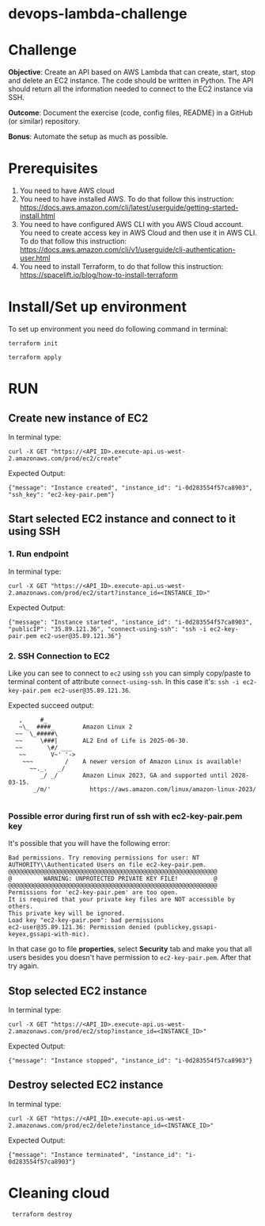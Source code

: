 # devops-lambda-challenge

# Challenge

**Objective**: Create an API based on AWS Lambda that can create, start, stop and delete an EC2 instance. The code should be written in Python. The API should return all the information needed to connect to the EC2 instance via SSH.

**Outcome**: Document the exercise (code, config files, README) in a GitHub (or similar) repository.

**Bonus**: Automate the setup as much as possible.

# Prerequisites

1. You need to have AWS cloud
2. You need to have installed AWS. To do that follow this instruction: https://docs.aws.amazon.com/cli/latest/userguide/getting-started-install.html
3. You need to have configured AWS CLI with you AWS Cloud account. You need to create access key in AWS Cloud and then use it in AWS CLI. To do that follow this instruction: https://docs.aws.amazon.com/cli/v1/userguide/cli-authentication-user.html
4. You need to install Terraform, to do that follow this instruction: https://spacelift.io/blog/how-to-install-terraform 

# Install/Set up environment
To set up environment you need do following command in terminal:

```shell
terraform init
```

```shell
terraform apply
```

# RUN

## Create new instance of EC2
In terminal type:
```
curl -X GET "https://<API_ID>.execute-api.us-west-2.amazonaws.com/prod/ec2/create"
```

Expected Output:
```
{"message": "Instance created", "instance_id": "i-0d283554f57ca8903", "ssh_key": "ec2-key-pair.pem"}
```

## Start selected EC2 instance and connect to it using SSH
### 1. Run endpoint
In terminal type:
```
curl -X GET "https://<API_ID>.execute-api.us-west-2.amazonaws.com/prod/ec2/start?instance_id=<INSTANCE_ID>"
```

Expected Output:
```
{"message": "Instance started", "instance_id": "i-0d283554f57ca8903", "publicIP": "35.89.121.36", "connect-using-ssh": "ssh -i ec2-key-pair.pem ec2-user@35.89.121.36"}
```

### 2. SSH Connection to EC2

Like you can see to connect to `ec2` using `ssh` you can simply copy/paste to terminal content of attribute `connect-using-ssh`.
In this case it's: `ssh -i ec2-key-pair.pem ec2-user@35.89.121.36`.

Expected succeed output:

```
   ,     #_
   ~\_  ####_        Amazon Linux 2
  ~~  \_#####\
  ~~     \###|       AL2 End of Life is 2025-06-30.
  ~~       \#/ ___
   ~~       V~' '->
    ~~~         /    A newer version of Amazon Linux is available!
      ~~._.   _/
         _/ _/       Amazon Linux 2023, GA and supported until 2028-03-15.
       _/m/'           https://aws.amazon.com/linux/amazon-linux-2023/


```

### Possible error during first run of ssh with ec2-key-pair.pem key 
It's possible that you will have the following error:
```
Bad permissions. Try removing permissions for user: NT AUTHORITY\\Authenticated Users on file ec2-key-pair.pem.
@@@@@@@@@@@@@@@@@@@@@@@@@@@@@@@@@@@@@@@@@@@@@@@@@@@@@@@@@@@
@         WARNING: UNPROTECTED PRIVATE KEY FILE!          @
@@@@@@@@@@@@@@@@@@@@@@@@@@@@@@@@@@@@@@@@@@@@@@@@@@@@@@@@@@@
Permissions for 'ec2-key-pair.pem' are too open.
It is required that your private key files are NOT accessible by others.
This private key will be ignored.
Load key "ec2-key-pair.pem": bad permissions
ec2-user@35.89.121.36: Permission denied (publickey,gssapi-keyex,gssapi-with-mic).
```
In that case go to file **properties**, select **Security** tab and make you that all users besides you doesn't have permission to `ec2-key-pair.pem`.
After that try again.

## Stop selected EC2 instance
In terminal type:
```
curl -X GET "https://<API_ID>.execute-api.us-west-2.amazonaws.com/prod/ec2/stop?instance_id=<INSTANCE_ID>"
```

Expected Output:
```
{"message": "Instance stopped", "instance_id": "i-0d283554f57ca8903"}
```

## Destroy selected EC2 instance
In terminal type:
```
curl -X GET "https://<API_ID>.execute-api.us-west-2.amazonaws.com/prod/ec2/delete?instance_id=<INSTANCE_ID>"
```

Expected Output:
```
{"message": "Instance terminated", "instance_id": "i-0d283554f57ca8903"}
```

# Cleaning cloud

```shell
 terraform destroy
```